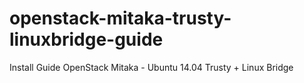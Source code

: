 # openstack-mitaka-trusty-linuxbridge-guide
Install Guide OpenStack Mitaka - Ubuntu 14.04 Trusty + Linux Bridge
